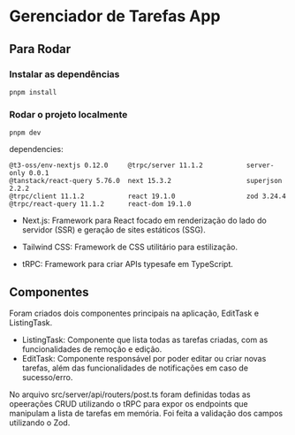 # Gerenciador de Tarefas App
## Para Rodar

### Instalar as dependências
`pnpm install`

### Rodar o projeto localmente
`pnpm dev`

dependencies:
```
@t3-oss/env-nextjs 0.12.0     @trpc/server 11.1.2           server-only 0.0.1             
@tanstack/react-query 5.76.0  next 15.3.2                   superjson 2.2.2               
@trpc/client 11.1.2           react 19.1.0                  zod 3.24.4                    
@trpc/react-query 11.1.2      react-dom 19.1.0   
```

- Next.js:
Framework para React focado em renderização do lado do servidor (SSR) e geração de sites estáticos (SSG).

- Tailwind CSS:
Framework de CSS utilitário para estilização.

- tRPC:
Framework para criar APIs typesafe em TypeScript.
## Componentes

Foram criados dois componentes principais na aplicação, EditTask e ListingTask.

- ListingTask: Componente que lista todas as tarefas criadas, com as funcionalidades de remoção e edição.
- EditTask: Componente responsável por poder editar ou criar novas tarefas, além das funcionalidades de notificações em caso de sucesso/erro.

No arquivo src/server/api/routers/post.ts foram definidas todas as opeerações CRUD utilizando o tRPC para expor os endpoints que manipulam a lista de tarefas em memória. Foi feita a validação dos campos utilizando o Zod.